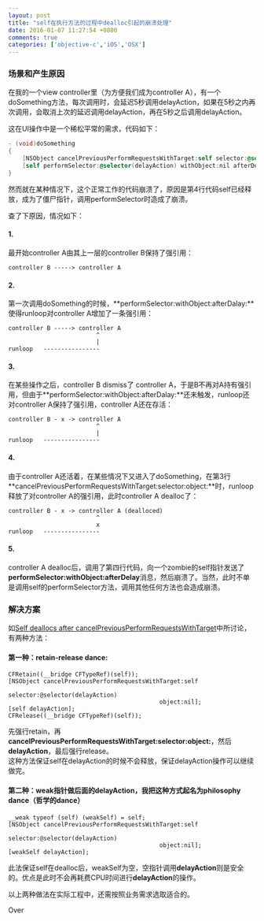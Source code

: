```yaml
---
layout: post
title: "self在执行方法的过程中dealloc引起的崩溃处理"
date: 2016-01-07 11:27:54 +0800
comments: true
categories: ['objective-c','iOS','OSX']
---
```


### 场景和产生原因

在我的一个view controller里（为方便我们成为controller A），有一个doSomething方法，每次调用时，会延迟5秒调用delayAction，如果在5秒之内再次调用，会取消上次的延迟调用delayAction，再在5秒之后调用delayAction。  

这在UI操作中是一个稀松平常的需求，代码如下：  

```objective-c
- (void)doSomething
{
    [NSObject cancelPreviousPerformRequestsWithTarget:self selector:@selector(delayAction) object:nil];
    [self performSelector:@selector(delayAction) withObject:nil afterDelay:5];
}
```

然而就在某种情况下，这个正常工作的代码崩溃了，原因是第4行代码self已经释放，成为了僵尸指针，调用performSelector时造成了崩溃。  

<!--more-->

查了下原因，情况如下：  

#### 1. 
最开始controller A由其上一层的controller B保持了强引用：  
```
controller B -----> controller A
```

#### 2. 
第一次调用doSomething的时候，**performSelector:withObject:afterDalay:**使得runloop对controller A增加了一条强引用：  
```
controller B -----> controller A  
                         ^  
                         |  
runloop   ----------------  
```

#### 3. 
在某些操作之后，controller B dismiss了 controller A，于是B不再对A持有强引用，但由于**performSelector:withObject:afterDalay:**还未触发，runloop还对controller A保持了强引用，controller A还在存活：  

```
controller B - x -> controller A  
                         ^  
                         |  
runloop   ----------------  
```

#### 4. 
由于controller A还活着，在某些情况下又进入了doSomething，在第3行**cancelPreviousPerformRequestsWithTarget:selector:object:**时，runloop释放了对controller A的强引用，此时controller A dealloc了：  

```
controller B - x -> controller A (dealloced)  
                         ^  
                         x  
runloop   ----------------  
```

#### 5. 
controller A dealloc后，调用了第四行代码，向一个zombie的self指针发送了**performSelector:withObject:afterDelay**消息，然后崩溃了。当然，此时不单是调用self的performSelector方法，调用其他任何方法也会造成崩溃。  


### 解决方案

如[Self deallocs after cancelPreviousPerformRequestsWithTarget](http://stackoverflow.com/questions/15146235/self-deallocs-after-cancelpreviousperformrequestswithtarget)中所讨论，有两种方法：  

#### 第一种：retain-release dance: 

```
CFRetain((__bridge CFTypeRef)(self));
[NSObject cancelPreviousPerformRequestsWithTarget:self 
                                         selector:@selector(delayAction)
                                           object:nil];
[self delayAction];
CFRelease((__bridge CFTypeRef)(self));
```

先强行retain，再**cancelPreviousPerformRequestsWithTarget:selector:object:**，然后**delayAction**，最后强行release。  
这种方法保证self在delayAction的时候不会释放，保证delayAction操作可以继续做完。  

#### 第二种：weak指针做后面的delayAction，我把这种方式起名为philosophy dance（哲学的dance）

```
__weak typeof (self) (weakSelf) = self;
[NSObject cancelPreviousPerformRequestsWithTarget:self 
                                         selector:@selector(delayAction) 
                                           object:nil];
[weakSelf delayAction];
```

此法保证self在dealloc后，weakSelf为空，空指针调用**delayAction**则是安全的。优点是此时不会再耗费CPU时间进行**delayAction**的操作。  

以上两种做法在实际工程中，还需按照业务需求选取适合的。  

Over